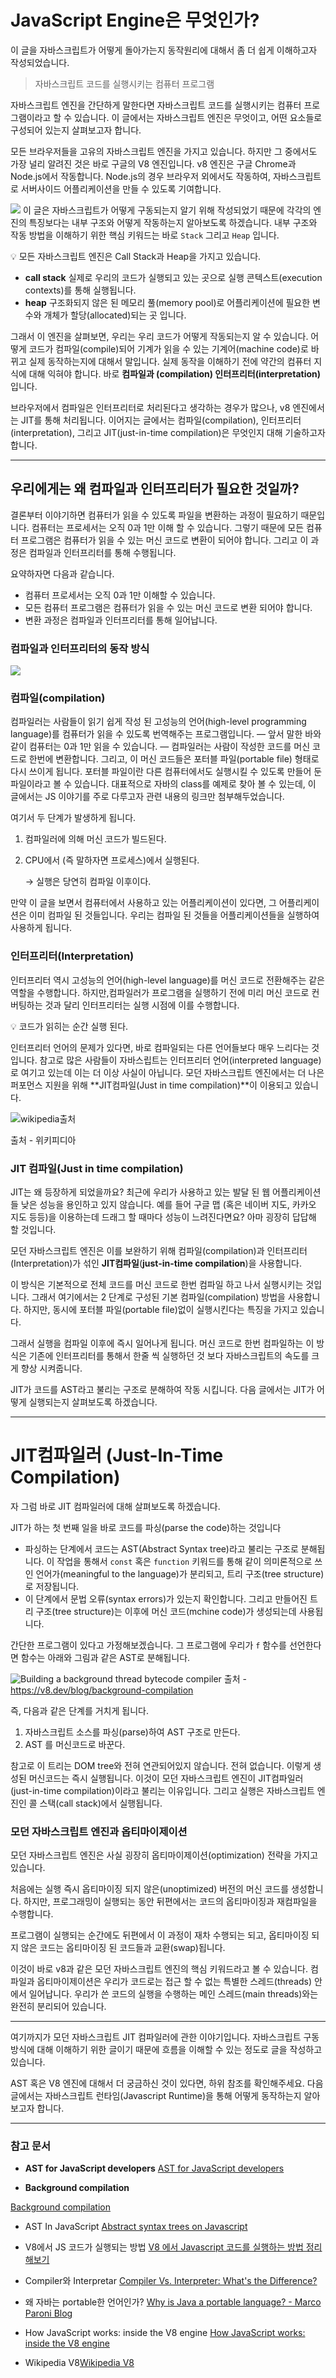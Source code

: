 
# JavaScript Engine은 무엇인가?
이 글을 자바스크립트가 어떻게 돌아가는지 동작원리에 대해서 좀 더 쉽게 이해하고자 작성되었습니다. 


> 자바스크립트 코드를 실행시키는 컴퓨터 프로그램

자바스크립트 엔진을 간단하게 말한다면 자바스크립트 코드를 실행시키는 컴퓨터 프로그램이라고 할 수 있습니다. 이 글에서는 자바스크립트 엔진은 무엇이고, 어떤 요소들로 구성되어 있는지 살펴보고자 합니다.

모든 브라우저들을 고유의 자바스크립트 엔진을 가지고 있습니다. 하지만 그 중에서도 가장 널리 알려진 것은 바로 구글의 V8 엔진입니다. v8 엔진은 구글 Chrome과 Node.js에서 작동합니다. Node.js의 경우 브라우저 외에서도 작동하여, 자바스크립트로 서버사이드 어플리케이션을 만들 수 있도록 기여합니다.

![](https://images.velog.io/images/forlecture1013/post/1bdf0019-c08d-42ae-9db6-9a4201248df8/image.png)
이 글은 자바스크립트가 어떻게 구동되는지 알기 위해 작성되었기 때문에 각각의 엔진의 특징보다는 내부 구조와 어떻게 작동하는지 알아보도록 하겠습니다. 내부 구조와 작동 방법을 이해하기 위한 핵심 키워드는 바로 `Stack` 그리고 `Heap` 입니다.
<aside>
💡 모든 자바스크립트 엔진은 Call Stack과 Heap을 가지고 있습니다.
</aside>


- **call stack** 실제로 우리의 코드가 실행되고 있는 곳으로 실행 콘텍스트(execution contexts)를 통해 실행됩니다.
- **heap** 구조화되지 않은 된 메모리 풀(memory pool)로 어플리케이션에 필요한 변수와 개체가 할당(allocated)되는 곳 입니다.

그래서 이 엔진을 살펴보면, 우리는 우리 코드가 어떻게 작동되는지 알 수 있습니다. 어떻게 코드가 컴파일(compile)되어 기계가 읽을 수 있는 기계어(machine code)로 바뀌고 실제 동작하는지에 대해서 말입니다. 실제 동작을 이해하기 전에 약간의 컴퓨터 지식에 대해 익혀야 합니다. 바로 **컴파일과 (compilation) 인터프리터(interpretation)** 입니다. 

브라우저에서 컴파일은 인터프리터로 처리된다고 생각하는 경우가 많으나, v8 엔진에서는 JIT를 통해 처리됩니다. 이어지는 글에서는 컴파일(compilation), 인터프리터(interpretation), 그리고 JIT(just-in-time compilation)은 무엇인지 대해 기술하고자 합니다. 



---


## 우리에게는 왜 컴파일과 인터프리터가 필요한 것일까?

결론부터 이야기하면 컴퓨터가 읽을 수 있도록 파일을 변환하는 과정이 필요하기 때문입니다. 컴퓨터는 프로세서는 오직 0과 1만 이해 할 수 있습니다. 그렇기 때문에 모든 컴퓨터 프로그램은 컴퓨터가 읽을 수 있는 머신 코드로 변환이 되어야 합니다. 그리고 이 과정은 컴파일과 인터프리터를 통해 수행됩니다. 

요약하자면 다음과 같습니다.

- 컴퓨터 프로세서는 오직 0과 1만 이해할 수 있습니다.
- 모든 컴퓨터 프로그램은 컴퓨터가 읽을 수 있는 머신 코드로 변환 되어야 합니다.
- 변환 과정은 컴파일과 인터프리터를 통해 일어납니다.


### 컴파일과 인터프리터의 동작 방식
![](https://images.velog.io/images/forlecture1013/post/9ed84eab-8dd5-4784-bfa5-27157a725fe0/image.png)


### 컴파일(compilation) 

컴파일러는 사람들이 읽기 쉽게 작성 된 고성능의 언어(high-level programming language)를 컴퓨터가 읽을 수 있도록 번역해주는 프로그램입니다.  — 앞서 말한 바와 같이 컴퓨터는 0과 1만 읽을 수 있습니다. — 컴파일러는 사람이 작성한 코드를 머신 코드로 한번에 변환합니다. 그리고, 이 머신 코드들은 포터블 파일(portable file) 형태로 다시 쓰이게 됩니다. 포터블 파일이란 다른 컴퓨터에서도 실행시킬 수 있도록 만들어 둔 파일이라고 볼 수 있습니다.  대표적으로 자바의 class를 예제로 찾아 볼 수 있는데, 이 글에서는 JS 이야기를 주로 다루고자 관련 내용의 링크만 첨부해두었습니다. 

여기서 두 단계가 발생하게 됩니다.

1. 컴파일러에 의해 머신 코드가 빌드된다.
2. CPU에서 (즉 말하자면 프로세스)에서 실행된다.
    
    → 실행은 당연히 컴파일 이후이다.
    

만약 이 글을 보면서 컴퓨터에서 사용하고 있는 어플리케이션이 있다면, 그 어플리케이션은 이미 컴파일 된 것들입니다. 우리는 컴파일 된 것들을 어플리케이션들을 실행하여 사용하게 됩니다.


### 인터프리터(Interpretation)

인터프리터 역시 고성능의 언어(high-level language)를 머신 코드로 전환해주는 같은 역할을 수행합니다. 하지만,컴파일러가 프로그램을 실행하기 전에 미리 머신 코드로 컨버팅하는 것과 달리 인터프리터는 실행 시점에 이를 수행합니다.

<aside>
💡 코드가 읽히는 순간 실행 된다.

</aside>

인터프리터 언어의 문제가 있다면, 바로 컴파일되는 다른 언어들보다 매우 느리다는 것 입니다. 참고로 많은 사람들이 자바스립트는 인터프리터 언어(interpreted language)로 여기고 있는데 이는 더 이상 사실이 아닙니다. 모던 자바스크립트 엔진에서는 더 나은 퍼포먼스 지원을 위해 **JIT컴파일(Just in time compilation)**이 이용되고 있습니다. 

![wikipedia출처](https://images.velog.io/images/forlecture1013/post/91e0ecbb-eba8-43c2-9bcb-5f6775de55e7/js-is-jit.png)

출처 - 위키피디아

### JIT 컴파일(Just in time compilation)

JIT는 왜 등장하게 되었을까요? 최근에 우리가 사용하고 있는 발달 된 웹 어플리케이션들 낮은 성능을 용인하고 있지 않습니다. 예를 들어 구글 맵 (혹은 네이버 지도, 카카오 지도 등등)을 이용하는데 드래그 할 때마다 성능이 느려진다면요? 아마 굉장히 답답해 할 것입니다. 

모던 자바스크립트 엔진은 이를 보완하기 위해 컴파일(compilation)과 인터프리터(Interpretation)가 섞인 **JIT컴파일**(**just-in-time compilation**)을 사용합니다.

이 방식은 기본적으로 전체 코드를 머신 코드로 한번 컴파일 하고 나서 실행시키는 것입니다. 그래서 여기에서는 2 단계로 구성된 기본 컴파일(compilation) 방법을 사용합니다. 하지만, 동시에 포터블 파일(portable file)없이 실행시킨다는 특징을 가지고 있습니다. 

그래서 실행을 컴파일 이후에 즉시 일어나게 됩니다. 머신 코드로 한번 컴파일하는 이 방식은 기존에 인터프리터를 통해서 한줄 씩 실행하던 것 보다 자바스크립트의 속도를 크게 향상 시켜줍니다. 

JIT가 코드를 AST라고 불리는 구조로 분해하여 작동 시킵니다. 다음 글에서는 JIT가 어떻게 실행되는지 살펴보도록 하겠습니다.




---


# JIT컴파일러 (Just-In-Time Compilation)

자 그럼 바로 JIT 컴파일러에 대해 살펴보도록 하겠습니다. 

JIT가 하는 첫 번째 일을 바로 코드를 파싱(parse the code)하는 것입니다

- 파싱하는 단계에서 코드는 AST(Abstract Syntax tree)라고 불리는 구조로 분해됩니다. 이 작업을 통해서 `const` 혹은 `function` 키워드를 통해 같이 의미론적으로 쓰인 언어가(meaningful to the language)가 분리되고, 트리 구조(tree structure)로 저장됩니다.
- 이 단계에서 문법 오류(syntax errors)가 있는지 확인합니다. 그리고 만들어진 트리 구조(tree structure)는 이후에 머신 코드(mchine code)가 생성되는데 사용됩니다.


간단한 프로그램이 있다고 가정해보겠습니다. 그 프로그램에 우리가 `f` 함수를 선언한다면 함수는 아래와 그림과 같은 AST로 분해됩니다.

![Building a background thread bytecode compiler
](https://images.velog.io/images/forlecture1013/post/c9840fea-37a2-4650-971d-a19e94b08e71/image.png)
출처 -https://v8.dev/blog/background-compilation

즉, 다음과 같은 단계를 거치게 됩니다.

1. 자바스크립트 소스를 파싱(parse)하여 AST 구조로 만든다.
2. AST 를 머신코드로 바꾼다.

참고로 이 트리는 DOM tree와 전혀 연관되어있지 않습니다. 전혀 없습니다.
이렇게 생성된 머신코드는 즉시 실행됩니다. 이것이 모던 자바스크립트 엔진이 JIT컴파일러 (just-in-time compilation)이라고 불리는 이유입니다. 그리고 실행은 자바스크립트 엔진인 콜 스택(call stack)에서 실행됩니다.

### 모던 자바스크립트 엔진과 옵티마이제이션
모던 자바스크립트 엔진은 사실 굉장히 옵티마이제이션(optimization) 전략을 가지고 있습니다. 

처음에는 실행 즉시 옵티마이징 되지 않은(unoptimized) 버전의 머신 코드를 생성합니다. 하지만, 프로그래밍이 실행되는 동안 뒤편에서는 코드의 옵티마이징과 재컴파일을 수행합니다. 

프로그램이 실행되는 순간에도 뒤편에서 이 과정이 재차 수행되는 되고, 옵티마이징 되지 않은 코드는 옵티마이징 된 코드들과 교환(swap)됩니다.

이것이 바로 v8과 같은 모던 자바스크립트 엔진의 핵심 키워드라고 볼 수 있습니다. 컴파일과 옵티마이제이션은 우리가 코드로는 접근 할 수 없는 특별한 스레드(threads) 안에서 일어납니다. 우리가 쓴 코드의 실행을 수행하는 메인 스레드(main threads)와는 완전히 분리되어 있습니다.

---

여기까지가 모던 자바스크립트 JIT 컴파일러에 관한 이야기입니다. 자바스크립트 구동 방식에 대해 이해하기 위한 글이기 때문에 흐름을 이해할 수 있는 정도로 글을 작성하고 있습니다. 

AST 혹은 V8 엔진에 대해서 더 궁금하신 것이 있다면, 하위 참조를 확인해주세요. 다음 글에서는 자바스크립트 런타임(Javascript Runtime)을 통해 어떻게 동작하는지 알아보고자 합니다.



---

### 참고 문서

 - **AST for JavaScript developers**
 [AST for JavaScript developers](https://itnext.io/ast-for-javascript-developers-3e79aeb08343)

- **Background compilation**


[Background compilation](https://v8.dev/blog/background-compilation)

- AST In JavaScript
[Abstract syntax trees on Javascript](https://jotadeveloper.medium.com/abstract-syntax-trees-on-javascript-534e33361fc7)
- V8에서 JS 코드가 실행되는 방법
[V8 에서 Javascript 코드를 실행하는 방법 정리해보기](https://pks2974.medium.com/v8-%EC%97%90%EC%84%9C-javascript-%EC%BD%94%EB%93%9C%EB%A5%BC-%EC%8B%A4%ED%96%89%ED%95%98%EB%8A%94-%EB%B0%A9%EB%B2%95-%EC%A0%95%EB%A6%AC%ED%95%B4%EB%B3%B4%EA%B8%B0-25837f61f551)
- Compiler와 Interpretar
 [Compiler Vs. Interpreter: What's the Difference?](https://www.guru99.com/difference-compiler-vs-interpreter.html)

- 왜 자바는 portable한 언어인가?
[Why is Java a portable language? - Marco Paroni Blog](http://marcoparoni.altervista.org/why-is-java-a-portable-language/?doing_wp_cron=1646721727.0438768863677978515625)

- How JavaScript works: inside the V8 engine
[How JavaScript works: inside the V8 engine](https://blog.sessionstack.com/how-javascript-works-inside-the-v8-engine-5-tips-on-how-to-write-optimized-code-ac089e62b12e)


- Wikipedia V8[Wikipedia V8](https://en.wikipedia.org/wiki/V8_(JavaScript_engine))

